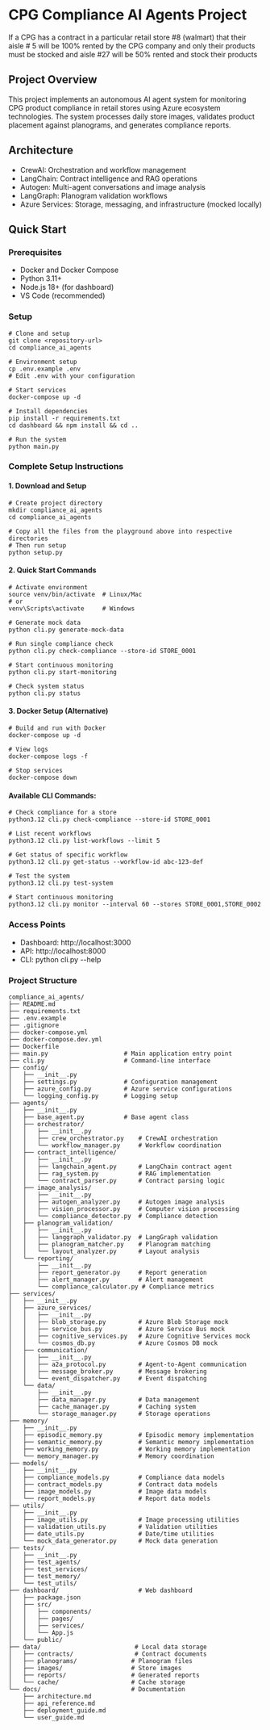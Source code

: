 # CPG Compliance AI Agents Project
If a CPG has a contract in a particular retail store #8 (walmart) that their aisle # 5 will be 100% rented by the CPG company and only their products must be stocked and aisle #27 will be 50% rented and stock their products

## Project Overview
This project implements an autonomous AI agent system for monitoring CPG product compliance in retail stores using Azure ecosystem technologies. The system processes daily store images, validates product placement against planograms, and generates compliance reports.

## Architecture
- CrewAI: Orchestration and workflow management
- LangChain: Contract intelligence and RAG operations
- Autogen: Multi-agent conversations and image analysis
- LangGraph: Planogram validation workflows
- Azure Services: Storage, messaging, and infrastructure (mocked locally)

## Quick Start
### Prerequisites
- Docker and Docker Compose
- Python 3.11+
- Node.js 18+ (for dashboard)
- VS Code (recommended)

### Setup

```
# Clone and setup
git clone <repository-url>
cd compliance_ai_agents

# Environment setup
cp .env.example .env
# Edit .env with your configuration

# Start services
docker-compose up -d

# Install dependencies
pip install -r requirements.txt
cd dashboard && npm install && cd ..

# Run the system
python main.py
```

### Complete Setup Instructions

#### 1. Download and Setup
```
# Create project directory
mkdir compliance_ai_agents
cd compliance_ai_agents

# Copy all the files from the playground above into respective directories
# Then run setup
python setup.py
```

#### 2. Quick Start Commands
```
# Activate environment
source venv/bin/activate  # Linux/Mac
# or
venv\Scripts\activate     # Windows

# Generate mock data
python cli.py generate-mock-data

# Run single compliance check
python cli.py check-compliance --store-id STORE_0001

# Start continuous monitoring
python cli.py start-monitoring

# Check system status
python cli.py status
```

#### 3. Docker Setup (Alternative)
```
# Build and run with Docker
docker-compose up -d

# View logs
docker-compose logs -f

# Stop services
docker-compose down
```

#### Available CLI Commands:
```
# Check compliance for a store
python3.12 cli.py check-compliance --store-id STORE_0001

# List recent workflows
python3.12 cli.py list-workflows --limit 5

# Get status of specific workflow
python3.12 cli.py get-status --workflow-id abc-123-def

# Test the system
python3.12 cli.py test-system

# Start continuous monitoring
python3.12 cli.py monitor --interval 60 --stores STORE_0001,STORE_0002
```

### Access Points
- Dashboard: http://localhost:3000
- API: http://localhost:8000
- CLI: python cli.py --help

### Project Structure

```
compliance_ai_agents/
├── README.md
├── requirements.txt
├── .env.example
├── .gitignore
├── docker-compose.yml
├── docker-compose.dev.yml
├── Dockerfile
├── main.py                     # Main application entry point
├── cli.py                      # Command-line interface
├── config/
│   ├── __init__.py
│   ├── settings.py             # Configuration management
│   ├── azure_config.py         # Azure service configurations
│   └── logging_config.py       # Logging setup
├── agents/
│   ├── __init__.py
│   ├── base_agent.py           # Base agent class
│   ├── orchestrator/
│   │   ├── __init__.py
│   │   ├── crew_orchestrator.py    # CrewAI orchestration
│   │   └── workflow_manager.py     # Workflow coordination
│   ├── contract_intelligence/
│   │   ├── __init__.py
│   │   ├── langchain_agent.py      # LangChain contract agent
│   │   ├── rag_system.py           # RAG implementation
│   │   └── contract_parser.py      # Contract parsing logic
│   ├── image_analysis/
│   │   ├── __init__.py
│   │   ├── autogen_analyzer.py     # Autogen image analysis
│   │   ├── vision_processor.py     # Computer vision processing
│   │   └── compliance_detector.py  # Compliance detection
│   ├── planogram_validation/
│   │   ├── __init__.py
│   │   ├── langgraph_validator.py  # LangGraph validation
│   │   ├── planogram_matcher.py    # Planogram matching
│   │   └── layout_analyzer.py      # Layout analysis
│   └── reporting/
│       ├── __init__.py
│       ├── report_generator.py     # Report generation
│       ├── alert_manager.py        # Alert management
│       └── compliance_calculator.py # Compliance metrics
├── services/
│   ├── __init__.py
│   ├── azure_services/
│   │   ├── __init__.py
│   │   ├── blob_storage.py         # Azure Blob Storage mock
│   │   ├── service_bus.py          # Azure Service Bus mock
│   │   ├── cognitive_services.py   # Azure Cognitive Services mock
│   │   └── cosmos_db.py            # Azure Cosmos DB mock
│   ├── communication/
│   │   ├── __init__.py
│   │   ├── a2a_protocol.py         # Agent-to-Agent communication
│   │   ├── message_broker.py       # Message brokering
│   │   └── event_dispatcher.py     # Event dispatching
│   └── data/
│       ├── __init__.py
│       ├── data_manager.py         # Data management
│       ├── cache_manager.py        # Caching system
│       └── storage_manager.py      # Storage operations
├── memory/
│   ├── __init__.py
│   ├── episodic_memory.py          # Episodic memory implementation
│   ├── semantic_memory.py          # Semantic memory implementation
│   ├── working_memory.py           # Working memory implementation
│   └── memory_manager.py           # Memory coordination
├── models/
│   ├── __init__.py
│   ├── compliance_models.py        # Compliance data models
│   ├── contract_models.py          # Contract data models
│   ├── image_models.py             # Image data models
│   └── report_models.py            # Report data models
├── utils/
│   ├── __init__.py
│   ├── image_utils.py              # Image processing utilities
│   ├── validation_utils.py         # Validation utilities
│   ├── date_utils.py               # Date/time utilities
│   └── mock_data_generator.py      # Mock data generation
├── tests/
│   ├── __init__.py
│   ├── test_agents/
│   ├── test_services/
│   ├── test_memory/
│   └── test_utils/
├── dashboard/                      # Web dashboard
│   ├── package.json
│   ├── src/
│   │   ├── components/
│   │   ├── pages/
│   │   ├── services/
│   │   └── App.js
│   └── public/
├── data/                          # Local data storage
│   ├── contracts/                 # Contract documents
│   ├── planograms/               # Planogram files
│   ├── images/                   # Store images
│   ├── reports/                  # Generated reports
│   └── cache/                    # Cache storage
└── docs/                         # Documentation
    ├── architecture.md
    ├── api_reference.md
    ├── deployment_guide.md
    └── user_guide.md
```